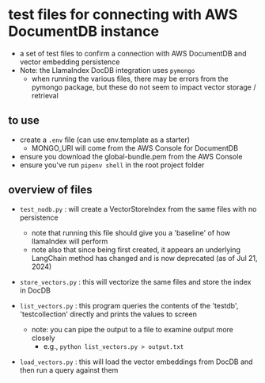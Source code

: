 # test files for connecting with AWS DocumentDB instance
- a set of test files to confirm a connection with AWS DocumentDB and vector embedding persistence
- Note:  the LlamaIndex DocDB integration uses `pymongo`
  - when running the various files, there may be errors from the pymongo package, but these do not seem to impact vector storage / retrieval



## to use
- create a `.env` file (can use env.template as a starter)
  - MONGO_URI will come from the AWS Console for DocumentDB
- ensure you download the global-bundle.pem from the AWS Console
- ensure you've run `pipenv shell` in the root project folder



## overview of files
- `test_nodb.py` : will create a VectorStoreIndex from the same files with no persistence
  - note that running this file should give you a 'baseline' of how llamaIndex will perform
  - note also that since being first created, it appears an underlying LangChain method has changed and is now deprecated (as of Jul 21, 2024)

- `store_vectors.py` : this will vectorize the same files and store the index in DocDB

- `list_vectors.py` : this program queries the contents of the 'testdb', 'testcollection' directly and prints the values to screen
  - note: you can pipe the output to a file to examine output more closely
    - e.g., `python list_vectors.py > output.txt`

- `load_vectors.py` : this will load the vector embeddings from DocDB and then run a query against them

